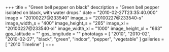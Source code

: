 +++
title = "Green bell pepper on black"
description = "Green bell pepper isolated on black, with water drops."
date = "2010-02-27T23:35:40.000"
image = "20100227@233540"
image_s = "20100227@233540-s"
image_width_s = "400"
image_height_s = "265"
image_xl = "20100227@233540-xl"
image_width_xl = "1000"
image_height_xl = "663"
gps_latitude = ""
gps_longitude = ""
phototags = [ "2010", "2010-02", "2010-02-27", "black", "green", "indoor", "pepper", "vegetable" ]
galleries = [ "2010 Timeline" ]
+++
